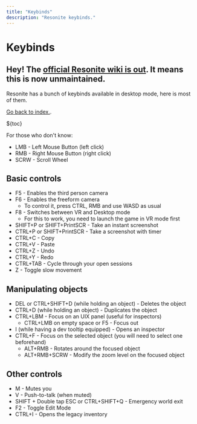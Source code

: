 ```yaml
---
title: "Keybinds"
description: "Resonite keybinds."
---
```


# Keybinds

## Hey! The [official Resonite wiki is out](https://wiki.resonite.com). It means this is now unmaintained.

Resonite has a bunch of keybinds available in desktop mode, here is most of them.

[Go back to index.](/wiki/resonite/).

${toc}

For those who don't know:

- LMB - Left Mouse Button (left click)
- RMB - Right Mouse Button (right click)
- SCRW - Scroll Wheel

## Basic controls

- F5 - Enables the third person camera
- F6 - Enables the freeform camera
  - To control it, press CTRL, RMB and use WASD as usual
- F8 - Switches between VR and Desktop mode
  - For this to work, you need to launch the game in VR mode first
- SHIFT+P or SHIFT+PrintSCR - Take an instant screenshot
- CTRL+P or SHIFT+PrintSCR - Take a screenshot with timer
- CTRL+C - Copy
- CTRL+V - Paste
- CTRL+Z - Undo
- CTRL+Y - Redo
- CTRL+TAB - Cycle through your open sessions
- Z - Toggle slow movement

## Manipulating objects

- DEL or CTRL+SHIFT+D (while holding an object) - Deletes the object
- CTRL+D (while holding an object) - Duplicates the object
- CTRL+LBM - Focus on an UIX panel (useful for inspectors)
  - CTRL+LMB on empty space or F5 - Focus out
- I (while having a dev tooltip equipped) - Opens an inspector
- CTRL+F - Focus on the selected object (you will need to select one beforehand)
  - ALT+RMB - Rotates around the focused object
  - ALT+RMB+SCRW - Modify the zoom level on the focused object

## Other controls

- M - Mutes you
- V - Push-to-talk (when muted)
- SHIFT + Double tap ESC or CTRL+SHIFT+Q - Emergency world exit
- F2 - Toggle Edit Mode
- CTRL+I - Opens the legacy inventory

